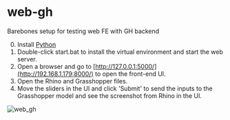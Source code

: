 # web-gh

Barebones setup for testing web FE with GH backend

0. Install [Python](https://www.python.org/downloads/)
1. Double-click start.bat to install the virtual environment and start the web server.
2. Open a browser and go to [http://127.0.0.1:5000/](http://192.168.1.179:8000/) to open the front-end UI.
3. Open the Rhino and Grasshopper files.
4. Move the sliders in the UI and click 'Submit' to send the inputs to the Grasshopper model and see the screenshot from Rhino in the UI.

![web_gh](https://github.com/user-attachments/assets/fe011c92-231b-45bf-853c-77c34d5afd86)
